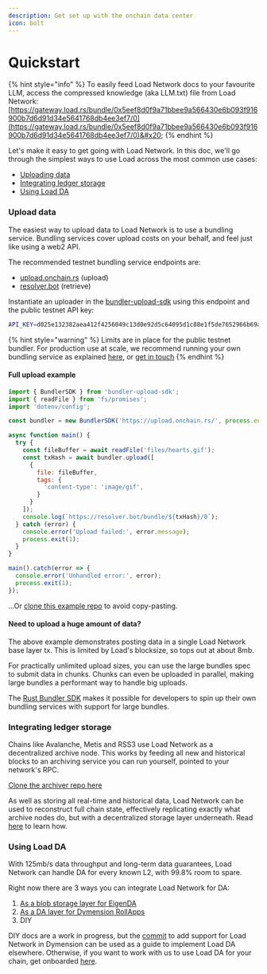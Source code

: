 ```yaml
---
description: Get set up with the onchain data center
icon: bolt
---
```


# Quickstart

{% hint style="info" %}
To easily feed Load Network docs to your favourite LLM, access the compressed knowledge (aka LLM.txt) file from Load Network: [https://gateway.load.rs/bundle/0x5eef8d0f9a71bbee9a566430e6b093f916900b7d6d91d34e5641768db4ee3ef7/0](https://gateway.load.rs/bundle/0x5eef8d0f9a71bbee9a566430e6b093f916900b7d6d91d34e5641768db4ee3ef7/0)&#x20;
{% endhint %}

Let's make it easy to get going with Load Network. In this doc, we'll go through the simplest ways to use Load across the most common use cases:

* [Uploading data](quickstart.md#upload-data)
* [Integrating ledger storage](quickstart.md#integrating-ledger-storage)
* [Using Load DA](quickstart.md#using-load-da)

### Upload data

The easiest way to upload data to Load Network is to use a bundling service. Bundling services cover upload costs on your behalf, and feel just like using a web2 API.

The recommended testnet bundling service endpoints are:

* [upload.onchain.rs](https://upload.onchain.rs) (upload)
* [resolver.bot](https://resolver.bot) (retrieve)

Instantiate an uploader in the [bundler-upload-sdk](https://github.com/weaveVM/bundler-upload-sdk) using this endpoint and the public testnet API key:

```bash
API_KEY=d025e132382aea412f4256049c13d0e92d5c64095d1c88e1f5de7652966b69af
```

{% hint style="warning" %}
Limits are in place for the public testnet bundler. For production use at scale, we recommend running your own bundling service as explained [here](https://github.com/weaveVM/bundler), or [get in touch](https://calendly.com/decentlandlabs/founders-chat)
{% endhint %}

#### Full upload example

```javascript
import { BundlerSDK } from 'bundler-upload-sdk';
import { readFile } from 'fs/promises';
import 'dotenv/config';

const bundler = new BundlerSDK('https://upload.onchain.rs/', process.env.API_KEY);

async function main() {
  try {
    const fileBuffer = await readFile('files/hearts.gif');
    const txHash = await bundler.upload([
      {
        file: fileBuffer,
        tags: {
          'content-type': 'image/gif',
        }
      }
    ]);
    console.log(`https://resolver.bot/bundle/${txHash}/0`);
  } catch (error) {
    console.error('Upload failed:', error.message);
    process.exit(1);
  }
}

main().catch(error => {
  console.error('Unhandled error:', error);
  process.exit(1);
});
```

...Or [clone this example repo](https://github.com/weaveVM/bundler-upload-example) to avoid copy-pasting.

#### Need to upload a huge amount of data?

The above example demonstrates posting data in a single Load Network base layer tx. This is limited by Load's blocksize, so tops out at about 8mb.

For practically unlimited upload sizes, you can use the large bundles spec to submit data in chunks. Chunks can even be uploaded in parallel, making large bundles a performant way to handle big uploads.

The [Rust Bundler SDK](https://github.com/weaveVM/bundler?tab=readme-ov-file#0xbabe2-large-bundle) makes it possible for developers to spin up their own bundling services with support for large bundles.

### Integrating ledger storage

Chains like Avalanche, Metis and RSS3 use Load Network as a decentralized archive node. This works by feeding all new and historical blocks to an archiving service you can run yourself, pointed to your network's RPC.

[Clone the archiver repo here](https://github.com/WeaveVM/wvm-archiver)

As well as storing all real-time and historical data, Load Network can be used to reconstruct full chain state, effectively replicating exactly what archive nodes do, but with a decentralized storage layer underneath. Read [here](https://blog.load.network/state-reconstruction/) to learn how.

### Using Load DA

With 125mb/s data throughput and long-term data guarantees, Load Network can handle DA for every known L2, with 99.8% room to spare.

Right now there are 3 ways you can integrate Load Network for DA:

1. [As a blob storage layer for EigenDA](da-integrations/ln-eigenda-proxy-server.md)
2. [As a DA layer for Dymension RollApps](da-integrations/ln-dymension-da-client-for-rollap.md)
3. DIY

DIY docs are a work in progress, but the [commit](https://github.com/dymensionxyz/dymint/commit/0140460c75bce6dc1cdcaf15527792734a0f7501) to add support for Load Network in Dymension can be used as a guide to implement Load DA elsewhere. Otherwise, if you want to work with us to use Load DA for your chain, get onboarded [here](https://calendly.com/decentlandlabs/founders-chat).

